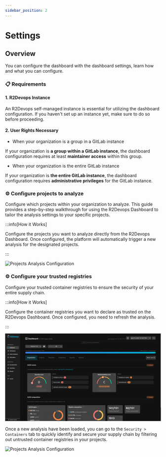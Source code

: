 ```yaml
---
sidebar_position: 2
---
```


# Settings

## Overview

You can configure the dashboard with the dashboard settings, learn how and what you can configure.

### 📋 Requirements

#### 1. R2Devops Instance

An R2Devops self-managed instance is essential for utilizing the dashboard configuration. If you haven't set up an instance yet, make sure to do so before proceeding.

#### 2. User Rights Necessary

- When your organization is a group in a GitLab instance

If your organization is **a group within a GitLab instance**, the dashboard configuration requires at least **maintainer access** within this group.

- When your organization is the entire GitLab instance

If your organization is **the entire GitLab instance**, the dashboard configuration requires **administrative privileges** for the GitLab instance.

### ⚙️ Configure projects to analyze

Configure which projects within your organization to analyze. This guide provides a step-by-step walkthrough for using the R2Devops Dashboard to tailor the analysis settings to your specific projects.

:::info[How it Works]

Configure the projects you want to analyze directly from the R2Devops Dashboard. Once configured, the platform will automatically trigger a new analysis for the designated projects.

:::

![Projects Analysis Configuration](./img/projects_selector_access.gif)

### ⚙️ Configure your trusted registries

Configure your trusted container registries to ensure the security of your entire supply chain.

:::info[How it Works]

Configure the container registries you want to declare as trusted on the R2Devops Dashboard. Once configured, you need to refresh the analysis.

:::

![Configure Trusted Container Registries](./img/configure_trusted_registries.gif)

Once a new analysis have been loaded, you can go to the `Security > Containers` tab to quickly identify and secure your supply chain by filtering out untrusted container registries in your projects.

![Projects Analysis Configuration](./img/projects_selector_access.gif)
